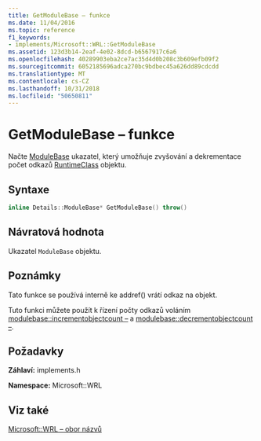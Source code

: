 ```yaml
---
title: GetModuleBase – funkce
ms.date: 11/04/2016
ms.topic: reference
f1_keywords:
- implements/Microsoft::WRL::GetModuleBase
ms.assetid: 123d3b14-2eaf-4e02-8dcd-b6567917c6a6
ms.openlocfilehash: 40289903eba2ce7ac35d4d0b208c3b609efb09f2
ms.sourcegitcommit: 6052185696adca270bc9bdbec45a626dd89cdcdd
ms.translationtype: MT
ms.contentlocale: cs-CZ
ms.lasthandoff: 10/31/2018
ms.locfileid: "50650811"
---
```

# <a name="getmodulebase-function"></a>GetModuleBase – funkce
Načte [ModuleBase](../windows/modulebase-class.md) ukazatel, který umožňuje zvyšování a dekrementace počet odkazů [RuntimeClass](../windows/runtimeclass-class.md) objektu.

## <a name="syntax"></a>Syntaxe

```cpp
inline Details::ModuleBase* GetModuleBase() throw()
```

## <a name="return-value"></a>Návratová hodnota

Ukazatel `ModuleBase` objektu.

## <a name="remarks"></a>Poznámky

Tato funkce se používá interně ke addref() vrátí odkaz na objekt.

Tuto funkci můžete použít k řízení počty odkazů voláním [modulebase::incrementobjectcount –](../windows/modulebase-incrementobjectcount-method.md) a [modulebase::decrementobjectcount –](../windows/modulebase-decrementobjectcount-method.md).

## <a name="requirements"></a>Požadavky

**Záhlaví:** implements.h

**Namespace:** Microsoft::WRL

## <a name="see-also"></a>Viz také

[Microsoft::WRL – obor názvů](../windows/microsoft-wrl-namespace.md)